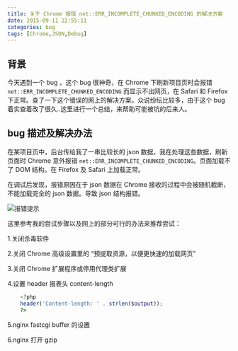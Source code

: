 ```yaml
---
title: 关于 Chrome 报错 net::ERR_INCOMPLETE_CHUNKED_ENCODING 的解决方案
date: 2015-09-11 22:55:11
categories: bug
tags: [Chrome,JSON,Debug]
---
```


## 背景
今天遇到一个 bug ，这个 bug 很神奇，在 Chrome 下刷新项目页时会报错 `net::ERR_INCOMPLETE_CHUNKED_ENCODING` 而显示不出网页，在 Safari 和 Firefox 下正常。查了一下这个错误的网上的解决方案。众说纷纭比较多，由于这个 bug 着实查着改了很久..这里进行一个总结，来帮助可能被坑的后来人。

## bug 描述及解决办法
在某项目页中，后台传给我了一串比较长的 json 数据，我在处理这些数据，刷新页面时 Chrome 意外报错 `net::ERR_INCOMPLETE_CHUNKED_ENCODING`。页面加载不了 DOM 结构。在 Firefox 及 Safari 上加载正常。

在调试后发现，报错原因在于 json 数据在 Chrome 接收的过程中会被随机截断，不能加载完全的 json 数据。导致 json 结构报错。

![报错提示](http://qcyoung.qiniudn.com/qcyoung/关于chrome报错netERR_INCOMPLETE_CHUNKED_ENCODING的解决方案/chromeERR_INCOMPLETE_CHUNKED_ENCODING.png)

这里参考我的尝试步骤以及网上的部分可行的办法来推荐尝试：

1.关闭杀毒软件

2.关闭 Chrome 高级设置里的 “预提取资源，以便更快速的加载网页”

3.关闭 Chrome 扩展程序或停用代理类扩展

4.设置 header 报表头 content-length

``` php
	<?php
	header('Content-length: ' . strlen($output));
	?>
```

5.nginx fastcgi buffer 的设置

6.nginx 打开 gzip

